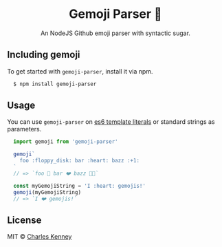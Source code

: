 <h1 align="center">Gemoji Parser 🚀</h1>
<p align="center">An NodeJS Github emoji parser with syntactic sugar.</p>

## Including gemoji

To get started with `gemoji-parser`, install it via npm.

```bash
  $ npm install gemoji-parser
```
 
## Usage

You can use `gemoji-parser` on [es6 template literals](https://developer.mozilla.org/en-US/docs/Web/JavaScript/Reference/Template_literals) or standard strings as parameters.

```js
  import gemoji from 'gemoji-parser'

  gemoji`
    foo :floppy_disk: bar :heart: bazz :+1:
  `
  // => `foo 💾 bar ❤️ bazz 👍🏽`

  const myGemojiString = 'I :heart: gemojis!'
  gemoji(myGemojiString)
  // => `I ❤️ gemojis!`
```

## License

MIT © [Charles Kenney](https://github.com/charliekenney23)
